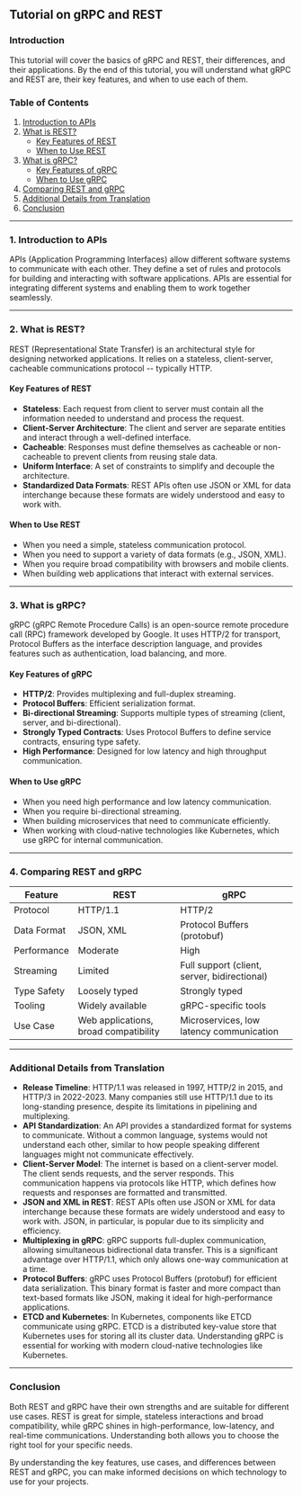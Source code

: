 ## Tutorial on gRPC and REST

### Introduction
This tutorial will cover the basics of gRPC and REST, their differences, and their applications. By the end of this tutorial, you will understand what gRPC and REST are, their key features, and when to use each of them.

### Table of Contents
1. [Introduction to APIs](#1-introduction-to-apis)
2. [What is REST?](#2-what-is-rest)
   - [Key Features of REST](#key-features-of-rest)
   - [When to Use REST](#when-to-use-rest)
3. [What is gRPC?](#3-what-is-grpc)
   - [Key Features of gRPC](#key-features-of-grpc)
   - [When to Use gRPC](#when-to-use-grpc)
4. [Comparing REST and gRPC](#4-comparing-rest-and-grpc)
5. [Additional Details from Translation](#additional-details-from-translation)
6. [Conclusion](#conclusion)

---

### 1. Introduction to APIs
APIs (Application Programming Interfaces) allow different software systems to communicate with each other. They define a set of rules and protocols for building and interacting with software applications. APIs are essential for integrating different systems and enabling them to work together seamlessly.

---

### 2. What is REST?
REST (Representational State Transfer) is an architectural style for designing networked applications. It relies on a stateless, client-server, cacheable communications protocol -- typically HTTP.

#### Key Features of REST
- **Stateless**: Each request from client to server must contain all the information needed to understand and process the request.
- **Client-Server Architecture**: The client and server are separate entities and interact through a well-defined interface.
- **Cacheable**: Responses must define themselves as cacheable or non-cacheable to prevent clients from reusing stale data.
- **Uniform Interface**: A set of constraints to simplify and decouple the architecture.
- **Standardized Data Formats**: REST APIs often use JSON or XML for data interchange because these formats are widely understood and easy to work with.

#### When to Use REST
- When you need a simple, stateless communication protocol.
- When you need to support a variety of data formats (e.g., JSON, XML).
- When you require broad compatibility with browsers and mobile clients.
- When building web applications that interact with external services.

---

### 3. What is gRPC?
gRPC (gRPC Remote Procedure Calls) is an open-source remote procedure call (RPC) framework developed by Google. It uses HTTP/2 for transport, Protocol Buffers as the interface description language, and provides features such as authentication, load balancing, and more.

#### Key Features of gRPC
- **HTTP/2**: Provides multiplexing and full-duplex streaming.
- **Protocol Buffers**: Efficient serialization format.
- **Bi-directional Streaming**: Supports multiple types of streaming (client, server, and bi-directional).
- **Strongly Typed Contracts**: Uses Protocol Buffers to define service contracts, ensuring type safety.
- **High Performance**: Designed for low latency and high throughput communication.

#### When to Use gRPC
- When you need high performance and low latency communication.
- When you require bi-directional streaming.
- When building microservices that need to communicate efficiently.
- When working with cloud-native technologies like Kubernetes, which use gRPC for internal communication.

---

### 4. Comparing REST and gRPC

| Feature                 | REST                          | gRPC                         |
|-------------------------|-------------------------------|------------------------------|
| Protocol                | HTTP/1.1                      | HTTP/2                       |
| Data Format             | JSON, XML                     | Protocol Buffers (protobuf)  |
| Performance             | Moderate                      | High                         |
| Streaming               | Limited                       | Full support (client, server, bidirectional) |
| Type Safety             | Loosely typed                 | Strongly typed               |
| Tooling                 | Widely available              | gRPC-specific tools          |
| Use Case                | Web applications, broad compatibility | Microservices, low latency communication |

---

### Additional Details from Translation

- **Release Timeline**: HTTP/1.1 was released in 1997, HTTP/2 in 2015, and HTTP/3 in 2022-2023. Many companies still use HTTP/1.1 due to its long-standing presence, despite its limitations in pipelining and multiplexing.
- **API Standardization**: An API provides a standardized format for systems to communicate. Without a common language, systems would not understand each other, similar to how people speaking different languages might not communicate effectively.
- **Client-Server Model**: The internet is based on a client-server model. The client sends requests, and the server responds. This communication happens via protocols like HTTP, which defines how requests and responses are formatted and transmitted.
- **JSON and XML in REST**: REST APIs often use JSON or XML for data interchange because these formats are widely understood and easy to work with. JSON, in particular, is popular due to its simplicity and efficiency.
- **Multiplexing in gRPC**: gRPC supports full-duplex communication, allowing simultaneous bidirectional data transfer. This is a significant advantage over HTTP/1.1, which only allows one-way communication at a time.
- **Protocol Buffers**: gRPC uses Protocol Buffers (protobuf) for efficient data serialization. This binary format is faster and more compact than text-based formats like JSON, making it ideal for high-performance applications.
- **ETCD and Kubernetes**: In Kubernetes, components like ETCD communicate using gRPC. ETCD is a distributed key-value store that Kubernetes uses for storing all its cluster data. Understanding gRPC is essential for working with modern cloud-native technologies like Kubernetes.

---

### Conclusion
Both REST and gRPC have their own strengths and are suitable for different use cases. REST is great for simple, stateless interactions and broad compatibility, while gRPC shines in high-performance, low-latency, and real-time communications. Understanding both allows you to choose the right tool for your specific needs.

By understanding the key features, use cases, and differences between REST and gRPC, you can make informed decisions on which technology to use for your projects.
